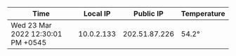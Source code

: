 | Time     | Local IP | Public IP | Temperature |
| ----------- | ----------- | ----------- | ----------- |
| Wed 23 Mar 2022 12:30:01 PM +0545      | 10.0.2.133     | 202.51.87.226  | 54.2° |
